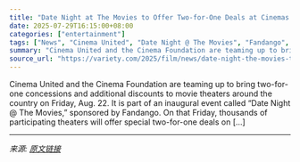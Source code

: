 ```yaml
---
title: "Date Night at The Movies to Offer Two-for-One Deals at Cinemas Around the Country on Aug. 22 (EXCLUSIVE)"
date: 2025-07-29T16:15:00+08:00
categories: ["entertainment"]
tags: ["News", "Cinema United", "Date Night @ The Movies", "Fandango", "The Cinema Foundation"]
summary: "Cinema United and the Cinema Foundation are teaming up to bring two-for-one concessions and additional discounts to movie theaters around the country on Friday, Aug. 22. It is part of an inaugural eve"
source_url: "https://variety.com/2025/film/news/date-night-the-movies-two-for-one-deals-august-22-1236472513/"
---
```


Cinema United and the Cinema Foundation are teaming up to bring two-for-one concessions and additional discounts to movie theaters around the country on Friday, Aug. 22. It is part of an inaugural event called &#8220;Date Night @ The Movies,&#8221; sponsored by Fandango. On that Friday, thousands of participating theaters will offer special two-for-one deals on [&#8230;]

---

*来源: [原文链接](https://variety.com/2025/film/news/date-night-the-movies-two-for-one-deals-august-22-1236472513/)*
